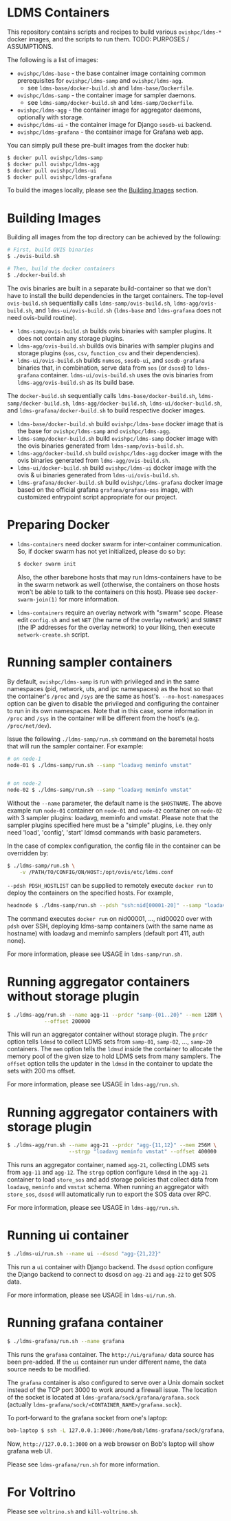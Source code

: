 LDMS Containers
==============

This repository contains scripts and recipes to build various `ovishpc/ldms-*`
docker images, and the scripts to run them. TODO: PURPOSES / ASSUMPTIONS.

The following is a list of images:
* `ovishpc/ldms-base` - the base container image containing common prerequisites
      for `ovishpc/ldms-samp` and `ovishpc/ldms-agg`.
   * see `ldms-base/docker-build.sh` and `ldms-base/Dockerfile`.
* `ovishpc/ldms-samp` - the container image for sampler daemons.
   * see `ldms-samp/docker-build.sh` and `ldms-samp/Dockerfile`.
* `ovishpc/ldms-agg` - the container image for aggregator daemons, optionally
      with storage.
* `ovishpc/ldms-ui` - the container image for Django `sosdb-ui` backend.
* `ovishpc/ldms-grafana` - the container image for Grafana web app.

You can simply pull these pre-built images from the docker hub:
```sh
$ docker pull ovishpc/ldms-samp
$ docker pull ovishpc/ldms-agg
$ docker pull ovishpc/ldms-ui
$ docker pull ovishpc/ldms-grafana
```

To build the images locally, please see the [Building Images](#building-images)
section.


Building Images
===============

Building all images from the top directory can be achieved by the following:
```sh
# First, build OVIS binaries
$ ./ovis-build.sh

# Then, build the docker containers
$ ./docker-build.sh
```

The ovis binaries are built in a separate build-container so that we don't have
to install the build dependencies in the target containers. The top-level
`ovis-build.sh` sequentially calls `ldms-samp/ovis-build.sh`,
`ldms-agg/ovis-build.sh`, and `ldms-ui/ovis-build.sh`
(`ldms-base` and `ldms-grafana` does not need ovis-build routine).
* `ldms-samp/ovis-build.sh` builds ovis binaries with sampler plugins. It does
  not contain any storage plugins.
* `ldms-agg/ovis-build.sh` builds ovis binaries with sampler plugins and storage
  plugins (`sos`, `csv`, `function_csv` and their dependencies).
* `ldms-ui/ovis-build.sh` builds `numsos`, `sosdb-ui`, and `sosdb-grafana`
  binaries that, in combination, serve data from `sos` (or `dsosd`) to
  `ldms-grafana` container. `ldms-ui/ovis-build.sh` uses the ovis binaries from
  `ldms-agg/ovis-build.sh` as its build base.

The `docker-build.sh` sequentially calls `ldms-base/docker-build.sh`,
`ldms-samp/docker-build.sh`, `ldms-agg/docker-build.sh`,
`ldms-ui/docker-build.sh`, and `ldms-grafana/docker-build.sh` to build
respective docker images.
* `ldms-base/docker-build.sh` build `ovishpc/ldms-base` docker image that is the
  base for `ovishpc/ldms-samp` and `ovishpc/ldms-agg`.
* `ldms-samp/docker-build.sh` build `ovishpc/ldms-samp` docker image with the
  ovis binaries generated from `ldms-samp/ovis-build.sh`.
* `ldms-agg/docker-build.sh` build `ovishpc/ldms-agg` docker image with the
  ovis binaries generated from `ldms-agg/ovis-build.sh`.
* `ldms-ui/docker-build.sh` build `ovishpc/ldms-ui` docker image with the
  ovis & ui binaries generated from `ldms-ui/ovis-build.sh`.
* `ldms-grafana/docker-build.sh` build `ovishpc/ldms-grafana` docker image based
  on the official grafana `grafana/grafana-oss` image, with customized
  entrypoint script appropriate for our project.


Preparing Docker
================

* `ldms-containers` need docker swarm for inter-container communication. So, if
  docker swarm has not yet initialized, please do so by:
  ```sh
  $ docker swarm init
  ```

  Also, the other barebone hosts that may run ldms-containers have to be in the
  swarm network as well (otherwise, the containers on those hosts won't be able
  to talk to the containers on this host). Please see `docker-swarm-join(1)` for
  more information.

* `ldms-containers` require an overlay network with "swarm" scope. Please edit
  `config.sh` and set `NET` (the name of the overlay network) and `SUBNET` (the
  IP addresses for the overlay network) to your liking, then execute
  `network-create.sh` script.


Running sampler containers
==========================

By default, `ovishpc/ldms-samp` is run with privileged and in the same
namespaces (pid, network, uts, and ipc namespaces) as the host so that the
container's `/proc` and `/sys` are the same as host's. `--no-host-namespaces`
option can be given to disable the privileged and configuring the container to
run in its own namespaces. Note that in this case, some information in `/proc`
and `/sys` in the container will be different from the host's (e.g.
`/proc/net/dev`).

Issue the following `./ldms-samp/run.sh` command on the baremetal hosts that
will run the sampler container. For example:
```sh
# on node-1
node-01 $ ./ldms-samp/run.sh --samp "loadavg meminfo vmstat"


# on node-2
node-02 $ ./ldms-samp/run.sh --samp "loadavg meminfo vmstat"
```
Without the `--name` parameter, the default name is the `$HOSTNAME`.
The above example run `node-01` container on `node-01` and `node-02` container
on `node-02` with 3 sampler plugins: loadavg, meminfo and vmstat. Please note
that the sampler plugins specified here must be a "simple" plugins, i.e. they
only need 'load', 'config', 'start' ldmsd commands with basic parameters.

In the case of complex configuration, the config file in the container can be
overridden by:
```sh
$ ./ldms-samp/run.sh \
    -v /PATH/TO/CONFIG/ON/HOST:/opt/ovis/etc/ldms.conf
```

`--pdsh PDSH_HOSTLIST` can be supplied to remotely execute `docker run` to
deploy the containers on the specified hosts. For example,
```sh
headnode $ ./ldms-samp/run.sh --pdsh "ssh:nid[00001-20]" --samp "loadavg meminfo"
```
The command executes `docker run` on nid00001, ..., nid00020 over with `pdsh`
over SSH, deploying ldms-samp containers (with the same name as hostname) with
loadavg and meminfo samplers (default port 411, auth none).

For more information, please see USAGE in `ldms-samp/run.sh`.


Running aggregator containers without storage plugin
=====================================================

```sh
$ ./ldms-agg/run.sh --name agg-11 --prdcr "samp-{01..20}" --mem 128M \
		    --offset 200000
```
This will run an aggregator container without storage plugin. The `prdcr` option
tells `ldmsd` to collect LDMS sets from `samp-01`, `samp-02`, ..., `samp-20`
containers. The `mem` option tells the `ldmsd` inside the container to allocate
the memory pool of the given size to hold LDMS sets from many samplers. The
`offset` option tells the updater in the `ldmsd` in the container to update the
sets with 200 ms offset.

For more information, please see USAGE in `ldms-agg/run.sh`.


Running aggregator containers with storage plugin
=================================================

```sh
$ ./ldms-agg/run.sh --name agg-21 --prdcr "agg-{11,12}" --mem 256M \
                    --strgp "loadavg meminfo vmstat" --offset 400000
```
This runs an aggregator container, named `agg-21`, collecting LDMS sets from
`agg-11` and `agg-12`. The `strgp` option configure `ldmsd` in the `agg-21`
container to load `store_sos` and add storage policies that collect data from
`loadavg`, `meminfo` and `vmstat` schema. When running an aggregator with
`store_sos`, `dsosd` will automatically run to export the SOS data over RPC.

For more information, please see USAGE in `ldms-agg/run.sh`.


Running ui container
====================

```sh
$ ./ldms-ui/run.sh --name ui --dsosd "agg-{21,22}"
```
This run a `ui` container with Django backend. The `dsosd` option configure the
Django backend to connect to dsosd on `agg-21` and `agg-22` to get SOS data.

For more information, please see USAGE in `ldms-ui/run.sh`.


Running grafana container
=========================

```sh
$ ./ldms-grafana/run.sh --name grafana
```
This runs the `grafana` container. The `http://ui/grafana/` data source has been
pre-added. If the `ui` container run under different name, the data source needs
to be modified.

The `grafana` container is also configured to serve over a Unix domain socket
instead of the TCP port 3000 to work around a firewall issue. The location of
the socket is located at `ldms-grafana/sock/grafana/grafana.sock` (actually
`ldms-grafana/sock/<CONTAINER_NAME>/grafana.sock`).

To port-forward to the grafana socket from one's laptop:

```sh
bob-laptop $ ssh -L 127.0.0.1:3000:/home/bob/ldms-grafana/sock/grafana/grafana.sock bob@somewhere.net
```

Now, `http://127.0.0.1:3000` on a web browser on Bob's laptop will show grafana
web UI.

Please see `ldms-grafana/run.sh` for more information.


For Voltrino
============

Please see `voltrino.sh` and `kill-voltrino.sh`.
